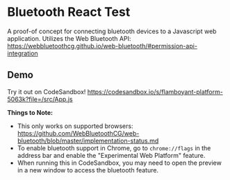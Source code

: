 # Bluetooth React Test

A proof-of concept for connecting bluetooth devices to a Javascript web application. Utilizes the Web Bluetooth API: https://webbluetoothcg.github.io/web-bluetooth/#permission-api-integration

## Demo

Try it out on CodeSandbox!
https://codesandbox.io/s/flamboyant-platform-5063k?file=/src/App.js

**Things to Note:**
- This only works on supported browsers: https://github.com/WebBluetoothCG/web-bluetooth/blob/master/implementation-status.md
- To enable bluetooth support in Chrome, go to `chrome://flags` in the address bar and enable the "Experimental Web Platform" feature.
- When running this in CodeSandbox, you may need to open the preview in a new window to access the bluetooth feature.